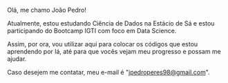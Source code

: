 Olá, me chamo João Pedro! 

Atualmente, estou estudando Ciência de Dados na Estácio de Sá e estou participando do Bootcamp IGTI com foco em Data Science.

Assim, por ora, vou utilizar aqui para colocar os códigos que estou aprendendo por lá, até para que vocês vejam meu progresso e possam me ajudar.

Caso desejem me contatar, meu e-mail é "jpedroperes98@gmail.com".

<!---
jotaperes/jotaperes is a ✨ special ✨ repository because its `README.md` (this file) appears on your GitHub profile.
You can click the Preview link to take a look at your changes.
--->
